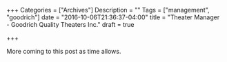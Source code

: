 +++
Categories = ["Archives"]
Description = ""
Tags = ["management", "goodrich"]
date = "2016-10-06T21:36:37-04:00"
title = "Theater Manager - Goodrich Quality Theaters Inc."
draft = true

+++

More coming to this post as time allows.
